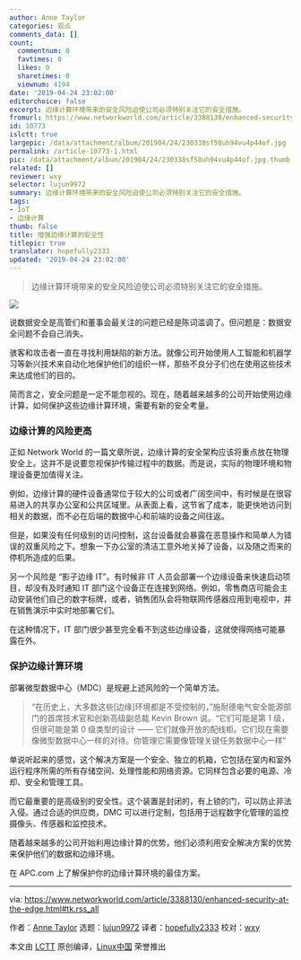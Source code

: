 ```yaml
---
author: Anne Taylor
categories: 观点
comments_data: []
count:
  commentnum: 0
  favtimes: 0
  likes: 0
  sharetimes: 0
  viewnum: 4194
date: '2019-04-24 23:02:00'
editorchoice: false
excerpt: 边缘计算环境带来的安全风险迫使公司必须特别关注它的安全措施。
fromurl: https://www.networkworld.com/article/3388130/enhanced-security-at-the-edge.html
id: 10773
islctt: true
largepic: /data/attachment/album/201904/24/230338sf58uh94vu4p44of.jpg
permalink: /article-10773-1.html
pic: /data/attachment/album/201904/24/230338sf58uh94vu4p44of.jpg.thumb.jpg
related: []
reviewer: wxy
selector: lujun9972
summary: 边缘计算环境带来的安全风险迫使公司必须特别关注它的安全措施。
tags:
- IoT
- 边缘计算
thumb: false
title: 增强边缘计算的安全性
titlepic: true
translator: hopefully2333
updated: '2019-04-24 23:02:00'
---
```



> 
> 边缘计算环境带来的安全风险迫使公司必须特别关注它的安全措施。
> 
> 
> 


![](/data/attachment/album/201904/24/230338sf58uh94vu4p44of.jpg)


说数据安全是高管们和董事会最关注的问题已经是陈词滥调了。但问题是：数据安全问题不会自己消失。


骇客和攻击者一直在寻找利用缺陷的新方法。就像公司开始使用人工智能和机器学习等新兴技术来自动化地保护他们的组织一样，那些不良分子们也在使用这些技术来达成他们的目的。


简而言之，安全问题是一定不能忽视的。现在，随着越来越多的公司开始使用边缘计算，如何保护这些边缘计算环境，需要有新的安全考量。


### 边缘计算的风险更高


正如 Network World 的一篇文章所说，边缘计算的安全架构应该将重点放在物理安全上。这并不是说要忽视保护传输过程中的数据。而是说，实际的物理环境和物理设备更加值得关注。


例如，边缘计算的硬件设备通常位于较大的公司或者广阔空间中，有时候是在很容易进入的共享办公室和公共区域里。从表面上看，这节省了成本，能更快地访问到相关的数据，而不必在后端的数据中心和前端的设备之间往返。


但是，如果没有任何级别的访问控制，这台设备就会暴露在恶意操作和简单人为错误的双重风险之下。想象一下办公室的清洁工意外地关掉了设备，以及随之而来的停机所造成的后果。


另一个风险是 “影子边缘 IT”。有时候非 IT 人员会部署一个边缘设备来快速启动项目，却没有及时通知 IT 部门这个设备正在连接到网络。例如，零售商店可能会主动安装他们自己的数字标牌，或者，销售团队会将物联网传感器应用到电视中，并在销售演示中实时地部署它们。


在这种情况下，IT 部门很少甚至完全看不到这些边缘设备，这就使得网络可能暴露在外。


### 保护边缘计算环境


部署微型数据中心（MDC）是规避上述风险的一个简单方法。



> 
> “在历史上，大多数这些[边缘]环境都是不受控制的，”施耐德电气安全能源部门的首席技术官和创新高级副总裁 Kevin Brown 说。“它们可能是第 1 级，但很可能是第 0 级类型的设计 —— 它们就像开放的配线柜。它们现在需要像微型数据中心一样的对待。你管理它需要像管理关键任务数据中心一样”
> 
> 
> 


单说听起来的感觉，这个解决方案是一个安全、独立的机箱，它包括在室内和室外运行程序所需的所有存储空间、处理性能和网络资源。它同样包含必要的电源、冷却、安全和管理工具。


而它最重要的是高级别的安全性。这个装置是封闭的，有上锁的门，可以防止非法入侵。通过合适的供应商，DMC 可以进行定制，包括用于远程数字化管理的监控摄像头、传感器和监控技术。


随着越来越多的公司开始利用边缘计算的优势，他们必须利用安全解决方案的优势来保护他们的数据和边缘环境。


在 APC.com 上了解保护你的边缘计算环境的最佳方案。




---


via: <https://www.networkworld.com/article/3388130/enhanced-security-at-the-edge.html#tk.rss_all>


作者：[Anne Taylor](https://www.networkworld.com/author/Anne-Taylor/) 选题：[lujun9972](https://github.com/lujun9972) 译者：[hopefully2333](https://github.com/hopefully2333) 校对：[wxy](https://github.com/wxy)


本文由 [LCTT](https://github.com/LCTT/TranslateProject) 原创编译，[Linux中国](https://linux.cn/) 荣誉推出